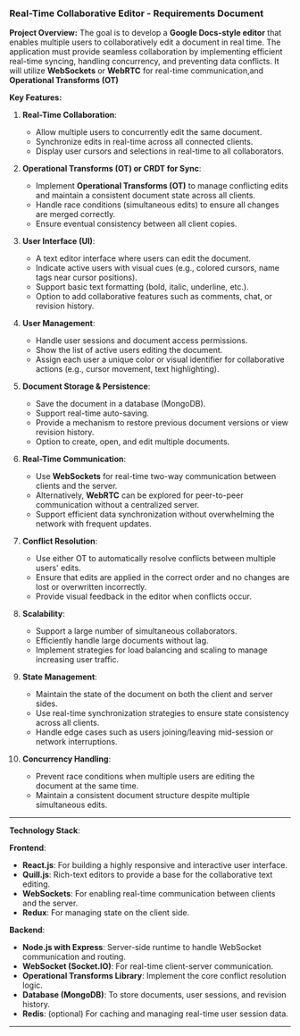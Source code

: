 ### Real-Time Collaborative Editor - Requirements Document

**Project Overview:**
The goal is to develop a **Google Docs-style editor** that enables multiple users to collaboratively edit a document in real time. The application must provide seamless collaboration by implementing efficient real-time syncing, handling concurrency, and preventing data conflicts. It will utilize **WebSockets** or **WebRTC** for real-time communication,and **Operational Transforms (OT)**

**Key Features:**
1. **Real-Time Collaboration**:
   - Allow multiple users to concurrently edit the same document.
   - Synchronize edits in real-time across all connected clients.
   - Display user cursors and selections in real-time to all collaborators.

2. **Operational Transforms (OT) or CRDT for Sync**:
   - Implement **Operational Transforms (OT)** to manage conflicting edits and maintain a consistent document state across all clients.
   - Handle race conditions (simultaneous edits) to ensure all changes are merged correctly.
   - Ensure eventual consistency between all client copies.

3. **User Interface (UI)**:
   - A text editor interface where users can edit the document.
   - Indicate active users with visual cues (e.g., colored cursors, name tags near cursor positions).
   - Support basic text formatting (bold, italic, underline, etc.).
   - Option to add collaborative features such as comments, chat, or revision history.

4. **User Management**:
   - Handle user sessions and document access permissions.
   - Show the list of active users editing the document.
   - Assign each user a unique color or visual identifier for collaborative actions (e.g., cursor movement, text highlighting).

5. **Document Storage & Persistence**:
   - Save the document in a database (MongoDB).
   - Support real-time auto-saving.
   - Provide a mechanism to restore previous document versions or view revision history.
   - Option to create, open, and edit multiple documents.

6. **Real-Time Communication**:
   - Use **WebSockets** for real-time two-way communication between clients and the server.
   - Alternatively, **WebRTC** can be explored for peer-to-peer communication without a centralized server.
   - Support efficient data synchronization without overwhelming the network with frequent updates.

7. **Conflict Resolution**:
   - Use either OT to automatically resolve conflicts between multiple users' edits.
   - Ensure that edits are applied in the correct order and no changes are lost or overwritten incorrectly.
   - Provide visual feedback in the editor when conflicts occur.

8. **Scalability**:
   - Support a large number of simultaneous collaborators.
   - Efficiently handle large documents without lag.
   - Implement strategies for load balancing and scaling to manage increasing user traffic.

9. **State Management**:
   - Maintain the state of the document on both the client and server sides.
   - Use real-time synchronization strategies to ensure state consistency across all clients.
   - Handle edge cases such as users joining/leaving mid-session or network interruptions.

10. **Concurrency Handling**:
    - Prevent race conditions when multiple users are editing the document at the same time.
    - Maintain a consistent document structure despite multiple simultaneous edits.

---

**Technology Stack**:

**Frontend**:
   - **React.js**: For building a highly responsive and interactive user interface.
   - **Quill.js**: Rich-text editors to provide a base for the collaborative text editing.
   - **WebSockets**: For enabling real-time communication between clients and the server.
   - **Redux**: For managing state on the client side.

**Backend**:
   - **Node.js with Express**: Server-side runtime to handle WebSocket communication and routing.
   - **WebSocket (Socket.IO)**: For real-time client-server communication.
   - **Operational Transforms Library**: Implement the core conflict resolution logic.
   - **Database (MongoDB)**: To store documents, user sessions, and revision history.
   - **Redis**: (optional) For caching and managing real-time user session data.
---